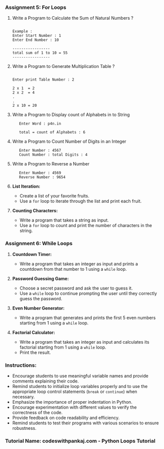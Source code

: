 
### Assignment 5: For Loops

1. Write a  Program to Calculate the Sum of Natural Numbers ?
   
   ```

   Example : 
   Enter Start Number : 1
   Enter End Number : 10
   
   -----------------
   total sum of 1 to 10 = 55
   ----------------- 

   ```
2. Write a  Program to Generate Multiplication Table ?

    ```

    Enter print Table Number : 2
    
    2 x 1  = 2
    2 x 2  = 4
    .
    .
    2 x 10 = 20

    ```
3. Write a  Program to Display count of Alphabets in to String 
   
   ```
      Enter Word : p4n.in

      total = count of Alphabets : 6

   ```
4. Write a  Program to Count Number of Digits in an Integer

   ```
      Enter Number : 4567
      Count Number : total Digits : 4 

   ```
5. Write a  Program to Reverse a Number

   ```
      Enter Number : 4569
      Reverse Number : 9654 

   ```
   
6. **List Iteration:**
   - Create a list of your favorite fruits.
   - Use a `for` loop to iterate through the list and print each fruit.

7. **Counting Characters:**
   - Write a program that takes a string as input.
   - Use a `for` loop to count and print the number of characters in the string.

### Assignment 6: While Loops

1. **Countdown Timer:**
   - Write a program that takes an integer as input and prints a countdown from that number to 1 using a `while` loop.

2. **Password Guessing Game:**
   - Choose a secret password and ask the user to guess it.
   - Use a `while` loop to continue prompting the user until they correctly guess the password.

3. **Even Number Generator:**
   - Write a program that generates and prints the first 5 even numbers starting from 1 using a `while` loop.

4. **Factorial Calculator:**
   - Write a program that takes an integer as input and calculates its factorial starting from 1 using a `while` loop.
   - Print the result.

### Instructions:

- Encourage students to use meaningful variable names and provide comments explaining their code.
- Remind students to initialize loop variables properly and to use the appropriate loop control statements (`break` or `continue`) when necessary.
- Emphasize the importance of proper indentation in Python.
- Encourage experimentation with different values to verify the correctness of the code.
- Provide feedback on code readability and efficiency.
- Remind students to test their programs with various scenarios to ensure robustness.

### Tutorial Name: codeswithpankaj.com - Python Loops Tutorial
